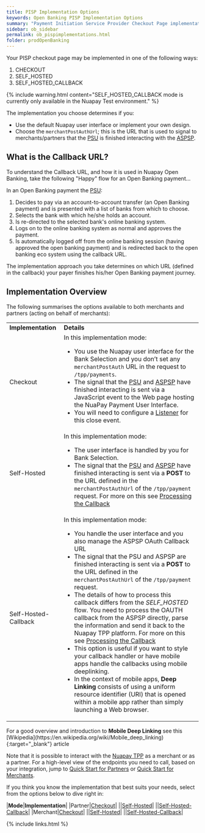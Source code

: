 ```yaml
---
title: PISP Implementation Options
keywords: Open Banking PISP Implementation Options
summary: "Payment Initiation Service Provider Checkout Page implementation Options"
sidebar: ob_sidebar
permalink: ob_pispimplementations.html
folder: prodOpenBanking
---
```


Your PISP checkout page may be implemented in one of the following ways:

1. CHECKOUT
1. SELF_HOSTED
1. SELF_HOSTED_CALLBACK

{% include warning.html content="SELF_HOSTED_CALLBACK mode is currently only available in the Nuapay Test environment." %}

The implementation you choose determines if you:

* Use the default Nuapay user interface or implement your own design.
* Choose the `merchantPostAuthUrl`; this is the URL that is used to signal to merchants/partners that the <a href="#" data-toggle="tooltip" data-original-title="{{site.data.glossary.psu}}">PSU</a> is finished interacting with the <a href="#" data-toggle="tooltip" data-original-title="{{site.data.glossary.aspsp}}">ASPSP</a>.
 

## What is the Callback URL?

To understand the Callback URL, and how it is used in Nuapay Open Banking, take the following "Happy" flow for an Open Banking payment... 

In an Open Banking payment the <a href="#" data-toggle="tooltip" data-original-title="{{site.data.glossary.psu}}">PSU</a>:

1. Decides to pay via an account-to-account transfer (an Open Banking payment) and is presented with a list of banks from which to choose.
1. Selects the bank with which he/she holds an account.
1. Is re-directed to the selected bank's online banking system.
1. Logs on to the online banking system as normal and approves the payment.
1. Is automatically logged off from the online banking session (having approved the open banking payment) and is redirected back to the open banking eco system using the callback URL.

The implementation approach you take determines on which URL (defined in the callback) your payer finishes his/her Open Banking payment journey.

## Implementation Overview

The following summarises the options available to both merchants and partners (acting on behalf of merchants):

<table>
  <tbody>
    <tr>
      <td><strong>Implementation</strong></td>
      <td><strong>Details</strong></td>
    </tr>
    <tr>
      <td>Checkout</td>
      <td>In this implementation mode: 
      <ul>
      <li>You use the Nuapay user interface for the Bank Selection and you don’t set any <code class="language-plaintext highlighter-rouge">merchantPostAuth</code> URL in the request to <code class="language-plaintext highlighter-rouge">/tpp/payments</code>.</li> 
      <li>The signal that the <a href="#" data-toggle="tooltip" data-original-title="Payment Service User - the person using the payment service - the payer.">PSU</a> and <a href="#" data-toggle="tooltip" data-original-title="The Account Servicing Payment Service Provider: this is the Bank or Payment Institution">ASPSP</a> have finished interacting is sent via a JavaScript event to the Web page hosting the NuaPay Payment User Interface.</li> 
      <li>You will need to configure a <a href="ob_checkoutoverviewmerch.html#adding-a-listener">Listener</a> for this close event.</li></ul></td>
    </tr>
    <tr>
      <td>Self-Hosted</td>
      <td>In this implementation mode:
      <ul>
      <li>The user interface is handled by you for Bank Selection.</li>       
      <li>The signal that the <a href="#" data-toggle="tooltip" data-original-title="Payment Service User - the person using the payment service - the payer.">PSU</a> and <a href="#" data-toggle="tooltip" data-original-title="The Account Servicing Payment Service Provider: this is the Bank or Payment Institution">ASPSP</a> have finished interacting is sent via a <strong>POST</strong> to the URL defined in the <code class="language-plaintext highlighter-rouge">merchantPostAuthUrl</code> of the <code class="language-plaintext highlighter-rouge">/tpp/payment</code> request.
       For more on this see <a href= "ob_selfsetupoverview.html#merchantpostauthurl-handling">Processing the Callback</a>
       </li></ul></td>
    </tr>
    <tr>
      <td>Self-Hosted-Callback</td>
      <td>In this implementation mode: 
      <ul>
      <li>You handle the user interface and you also manage the ASPSP OAuth Callback URL</li> 
      <li>The signal that the PSU and ASPSP are finished interacting is sent via a <strong>POST</strong> to the URL defined in the <code class="language-plaintext highlighter-rouge">merchantPostAuthUrl</code> of the <code class="language-plaintext highlighter-rouge">/tpp/payment</code> request.</li>
      <li>The details of how to process this callback differs from the <em>SELF_HOSTED</em> flow. You need to process the OAUTH callback from the ASPSP directly, parse the information and send it back to the Nuapay TPP platform. For more on this see <a href= "ob_selfcallbacksetupoverview.html#processing-the-callback">Processing the Callback</a></li> 
      <li>This option is useful if you want to style your callback handler or have mobile apps handle the callbacks using mobile deeplinking. </li>      
      <li>In the context of mobile apps, <strong>Deep Linking</strong> consists of using a uniform resource identifier (URI) that is opened within a mobile app rather than simply launching a Web browser. </li></ul></td>
    </tr>
  </tbody>
</table>

<div markdown="span" class="alert alert-info" role="alert"><i class="fas fa-info-circle"></i>  For a good overview and introduction to <b>Mobile Deep Linking</b> see this [Wikipedia](https://en.wikipedia.org/wiki/Mobile_deep_linking){:target="_blank"} article</div>

Note that it is possible to interact with the <a href="#" data-toggle="tooltip" data-original-title="{{site.data.glossary.nupay_tpp}}">Nuapay TPP</a> as a merchant or as a partner. For a high-level view of the endpoints you need to call, based on your integration, jump to [Quick Start for Partners](ob_quickstartpart.html) or  [Quick Start for Merchants](ob_quickstart.html).

If you think you know the implementation that best suits your needs, select from the options below to dive right in:

|**Mode**|**Implementation**|
|Partner|[Checkout](ob_checkoutoverview.html)|
||[Self-Hosted](ob_selfsetupoverview.html)|
||[Self-Hosted-Callback](ob_selfcallbacksetupoverview.html)|
|Merchant|[Checkout](ob_checkoutoverviewmerch.html)|
||[Self-Hosted](ob_selfsetupoverviewmerch.html)|
||[Self-Hosted-Callback](ob_selfcallbackmerch.html)|



{% include links.html %}
